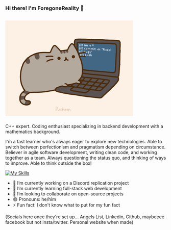 ### Hi there! I'm ForegoneReality 👋

![](https://raw.githubusercontent.com/ForgoneReality/ForgoneReality/master/pusheen.gif)
--

C++ expert. Coding enthusiast specializing in backend development with a mathematics background. 

I'm a fast learner who's always eager to explore new technologies. Able to switch between perfectionism and pragmatism depending on circumstance. Believer in agile software development, writing clean code, and working together as a team. Always questioning the status quo, and thinking of ways to improve. Able to think outside the box!

[![My Skills](https://skillicons.dev/icons?i=aws,js,git,docker,react,cpp,c,linux,py,ruby&perline=5)](https://skillicons.dev)

- 🔭 I’m currently working on a Discord replication project
- 🌱 I’m currently learning full-stack web development
- 👯 I’m looking to collaborate on open-source projects
- 😄 Pronouns: he/him
- ⚡ Fun fact: I don't know what to put for my fun fact

(Socials here once they're set up... Angels List, Linkedin, Github, maybeeee facebook but not insta/twitter. Personal website when made)
